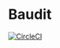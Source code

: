 # Baudit

[![CircleCI](https://circleci.com/gh/CMPUT301F18T16/Baudit/tree/master.svg?style=svg)](https://circleci.com/gh/CMPUT301F18T16/Baudit/tree/master)